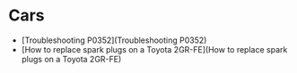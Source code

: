 # Cars

- [Troubleshooting P0352](Troubleshooting P0352)
- [How to replace spark plugs on a Toyota 2GR-FE](How to replace spark plugs on a Toyota 2GR-FE)
